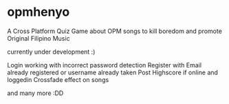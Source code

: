 opmhenyo
========

A Cross Platform Quiz Game about OPM songs to kill boredom and promote Original Filipino Music


currently under development :)

Login working with incorrect password detection
Register with Email already registered or username already taken
Post Highscore if online and loggedin
Crossfade effect on songs

and many more :DD

